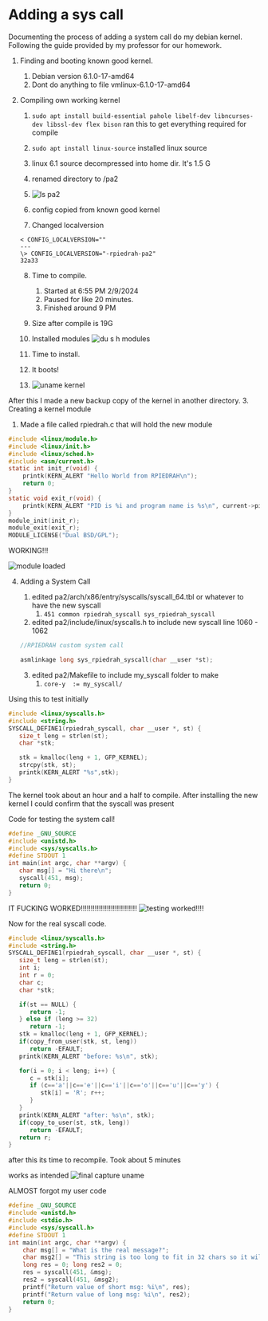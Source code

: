 
# Adding a sys call

Documenting the process of adding a system call do my debian kernel.
Following the guide provided by my professor for our homework.

1. Finding and booting known good kernel.
   1. Debian version 6.1.0-17-amd64
   2. Dont do anything to file vmlinux-6.1.0-17-amd64
2. Compiling own working kernel
   1. `sudo apt install build-essential pahole libelf-dev libncurses-dev libssl-dev flex bison` ran this to get everything required for compile
   2. `sudo apt install linux-source` installed linux source
   3. linux 6.1 source decompressed into home dir. It's 1.5 G
   4. renamed directory to /pa2
   5. ![ls pa2](https://github.com/redassser/syscall-adding/assets/40395425/bba50ed1-566a-45c0-9899-6942242141e6)

   6. config copied from known good kernel
   7. Changed localversion

   ```
   < CONFIG_LOCALVERSION=""
   ---
   \> CONFIG_LOCALVERSION="-rpiedrah-pa2"
   32a33
   ```

   8. Time to compile.
      1. Started at 6:55 PM 2/9/2024
      2. Paused for like 20 minutes.
      3. Finished around 9 PM
   9. Size after compile is 19G
   10. Installed modules ![du s h modules](https://github.com/redassser/syscall-adding/assets/40395425/6bc0af16-e9ba-4426-8e7c-6ebd1614906b)

   11. Time to install.
   12. It boots!
   13. ![uname kernel](https://github.com/redassser/syscall-adding/assets/40395425/2342eb57-bfb3-41bb-b377-836aa2f11ba0)

After this I made a new backup copy of the kernel in another directory.
3. Creating a kernel module
   1. Made a file called rpiedrah.c that will hold the new module

```C
#include <linux/module.h>
#include <linux/init.h>
#include <linux/sched.h>
#include <asm/current.h>
static int init_r(void) {
    printk(KERN_ALERT "Hello World from RPIEDRAH\n");
    return 0;
}
static void exit_r(void) {
    printk(KERN_ALERT "PID is %i and program name is %s\n", current->pid, current->comm);
}
module_init(init_r);
module_exit(exit_r);
MODULE_LICENSE("Dual BSD/GPL");
```

WORKING!!!

![module loaded](https://github.com/redassser/syscall-adding/assets/40395425/e6e12664-a5f1-41fc-80f2-8716cf5542d0)


4. Adding a System Call
   1. edited pa2/arch/x86/entry/syscalls/syscall_64.tbl or whatever to have the new syscall
      1. `451 common rpiedrah_syscall sys_rpiedrah_syscall`
   2. edited pa2/include/linux/syscalls.h to include new syscall line 1060 - 1062

   ```h
   //RPIEDRAH custom system call

   asmlinkage long sys_rpiedrah_syscall(char __user *st);
   ```

   3. edited pa2/Makefile to include my_syscall folder to make
      1. `core-y  := my_syscall/`

Using this to test initially

```C
#include <linux/syscalls.h>
#include <string.h>
SYSCALL_DEFINE1(rpiedrah_syscall, char __user *, st) {
   size_t leng = strlen(st);
   char *stk;

   stk = kmalloc(leng + 1, GFP_KERNEL);
   strcpy(stk, st);
   printk(KERN_ALERT "%s",stk);
}
```

The kernel took about an hour and a half to compile.
After installing the new kernel I could confirm that the syscall was present

Code for testing the system call!

```C
#define _GNU_SOURCE
#include <unistd.h>
#include <sys/syscalls.h>
#define STDOUT 1
int main(int argc, char **argv) {
   char msg[] = "Hi there\n";
   syscall(451, msg);
   return 0;
}
```

IT FUCKING WORKED!!!!!!!!!!!!!!!!!!!!!!!!!!!!
![testing worked!!!!](https://github.com/redassser/syscall-adding/assets/40395425/23dd6944-80fd-4086-addb-b319fbd28952)


Now for the real syscall code.

```C
#include <linux/syscalls.h>
#include <string.h>
SYSCALL_DEFINE1(rpiedrah_syscall, char __user *, st) {
   size_t leng = strlen(st);
   int i;
   int r = 0;
   char c;
   char *stk;

   if(st == NULL) {
      return -1;
   } else if (leng >= 32)
      return -1;
   stk = kmalloc(leng + 1, GFP_KERNEL);
   if(copy_from_user(stk, st, leng))
      return -EFAULT;
   printk(KERN_ALERT "before: %s\n", stk);

   for(i = 0; i < leng; i++) {
      c = stk[i];
      if (c=='a'||c=='e'||c=='i'||c=='o'||c=='u'||c=='y') {
         stk[i] = 'R'; r++;
      }
   }
   printk(KERN_ALERT "after: %s\n", stk);
   if(copy_to_user(st, stk, leng))
      return -EFAULT;
   return r;
}
```

after this its time to recompile. Took about 5 minutes

works as intended ![final capture uname](https://github.com/redassser/syscall-adding/assets/40395425/74325e2a-6e3b-4266-bb19-cceecaae3fa5)




ALMOST forgot my user code

```C
#define _GNU_SOURCE
#include <unistd.h>
#include <stdio.h>
#include <sys/syscall.h>
#define STDOUT 1
int main(int argc, char **argv) {
	char msg[] = "What is the real message?";
	char msg2[] = "This string is too long to fit in 32 chars so it will not get through";
	long res = 0; long res2 = 0;
	res = syscall(451, &msg);
	res2 = syscall(451, &msg2);
	printf("Return value of short msg: %i\n", res);
	printf("Return value of long msg: %i\n", res2);
	return 0;
}

```
